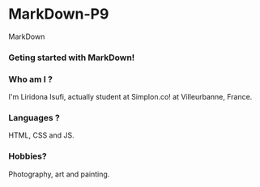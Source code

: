 # MarkDown-P9
MarkDown 

### Geting started with MarkDown!                             



 

### Who am I ?

I'm Liridona Isufi, actually student at Simplon.co! at Villeurbanne, France.



### Languages ?

HTML, CSS and JS.



### Hobbies?

Photography, art and painting.
